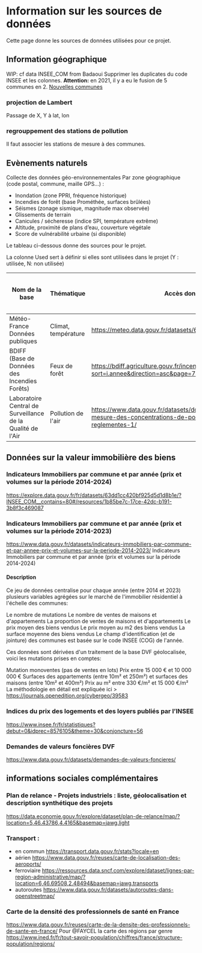 # Information sur les sources de données
Cette page donne les sources de données utilisées pour ce projet.

## Information géographique

WIP: cf data INSEE_COM from Badaoui
Supprimer les duplicates du code INSEE et les colonnes.
**Attention:** en 2021, il y a eu le fusion de 5 communes en 2.
[Nouvelles communes](https://fr.wikipedia.org/wiki/Liste_des_communes_nouvelles_créées_en_2021)

### projection de Lambert
Passage de X, Y à lat, lon

### regrouppement des stations de pollution

Il faut associer les stations de mesure à des communes.


## Evènements naturels

Collecte des données géo-environnementales
Par zone géographique (code postal, commune, maille GPS…) :

* Inondation (zone PPRI, fréquence historique)
* Incendies de forêt (base Prométhée, surfaces brûlées)
* Séismes (zonage sismique, magnitude max observée)
* Glissements de terrain
* Canicules / sécheresse (indice SPI, température extrême)
* Altitude, proximité de plans d’eau, couverture végétale
* Score de vulnérabilité urbaine (si disponible)

Le tableau ci-dessous donne des sources pour le projet.



La colonne Used sert à définir si elles sont utilisées dans le projet (Y : utilisée, N: non utilisée)


| Nom de la base                                    | Thématique                          | Accès données                                                                                            | URL API / Doc API                                                            | Used |
|---------------------------------------------------|-------------------------------------|----------------------------------------------------------------------------------------------------------|-------------------------------------------------------------------------------|------|
| Météo-France Données publiques                    | Climat, température                 | https://meteo.data.gouv.fr/datasets/6569b3d7d193b4daf2b43edc                                                                               |                                          |      |
| BDIFF (Base de Données des Incendies Forêts)      | Feux de forêt                       | https://bdiff.agriculture.gouv.fr/incendies?sort=i.annee&direction=asc&page=7#tab                                                                        |                             |      |                                                   |      |
| Laboratoire Central de Surveillance de la Qualité de l'Air | Pollution de l'air  |https://www.data.gouv.fr/datasets/donnees-temps-reel-de-mesure-des-concentrations-de-polluants-atmospheriques-reglementes-1/ | | Y |



## Données sur la valeur immobilière des biens

### Indicateurs Immobiliers par commune et par année (prix et volumes sur la période 2014-2024)

https://explore.data.gouv.fr/fr/datasets/63dd1cc420bf925d5d1d8b1e/?INSEE_COM__contains=80#/resources/1b85be7c-17ce-42dc-b191-3b8f3c469087

### Indicateurs Immobiliers par commune et par année (prix et volumes sur la période 2014-2023)
https://www.data.gouv.fr/datasets/indicateurs-immobiliers-par-commune-et-par-annee-prix-et-volumes-sur-la-periode-2014-2023/
Indicateurs Immobiliers par commune et par année (prix et volumes sur la période 2014-2024)
#### Description
Ce jeu de données centralise pour chaque année (entre 2014 et 2023) plusieurs variables agrégées sur le marché de l'immobilier résidentiel à l'échelle des communes:

Le nombre de mutations
Le nombre de ventes de maisons et d'appartements
La proportion de ventes de maisons et d'appartements
Le prix moyen des biens vendus
Le prix moyen au m2 des biens vendus
La surface moyenne des biens vendus
Le champ d'identification (et de jointure) des communes est basée sur le code INSEE (COG) de l'année.

Ces données sont dérivées d'un traitement de la base DVF géolocalisée, voici les mutations prises en comptes:

Mutation monoventes (pas de ventes en lots)
Prix entre 15 000 € et 10 000 000 €
Surfaces des appartements (entre 10m² et 250m²) et surfaces des maisons (entre 10m² et 400m²)
Prix au m² entre 330 €/m² et 15 000 €/m²
La méthodologie en détail est expliquée ici > https://journals.openedition.org/cybergeo/39583

### Indices du prix des logements et des loyers publiés par l’INSEE
https://www.insee.fr/fr/statistiques?debut=0&idprec=8576105&theme=30&conjoncture=56

### Demandes de valeurs foncières DVF
https://www.data.gouv.fr/datasets/demandes-de-valeurs-foncieres/

## informations sociales complémentaires

### Plan de relance - Projets industriels : liste, géolocalisation et description synthétique des projets
https://data.economie.gouv.fr/explore/dataset/plan-de-relance/map/?location=5,46.43786,4.4165&basemap=jawg.light

### Transport : 

- en commun https://transport.data.gouv.fr/stats?locale=en
- aérien https://www.data.gouv.fr/reuses/carte-de-localisation-des-aeroports/
- ferroviaire https://ressources.data.sncf.com/explore/dataset/lignes-par-region-administrative/map/?location=6,46.69508,2.48494&basemap=jawg.transports
- autoroutes https://www.data.gouv.fr/datasets/autoroutes-dans-openstreetmap/

### Carte de la densité des professionnels de santé en France
https://www.data.gouv.fr/reuses/carte-de-la-densite-des-professionnels-de-sante-en-france/
Pour @FAYCEL  la carte des régions par genre https://www.ined.fr/fr/tout-savoir-population/chiffres/france/structure-population/regions/



